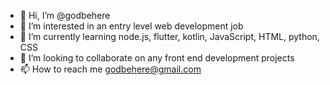 - 👋 Hi, I’m @godbehere
- 👀 I’m interested in an entry level web development job
- 🌱 I’m currently learning node.js, flutter, kotlin, JavaScript, HTML, python, CSS
- 💞️ I’m looking to collaborate on any front end development projects
- 📫 How to reach me godbehere@gmail.com

<!---
godbehere/godbehere is a ✨ special ✨ repository because its `README.md` (this file) appears on your GitHub profile.
You can click the Preview link to take a look at your changes.
--->
